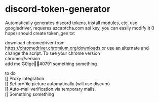 # discord-token-generator
Automatically generates discord tokens, install modules, etc, use googledriver, requeres azcaptcha.com api key, you can easily modify it (I hope)
should create token_gen.txt


download chromedriver from https://chromedriver.chromium.org/downloads or use an alternate and change the script.
To see your chrome version\
chrome://version \
add me G0lge᲼᲼#0791 something something 

to do \
[] Proxy integration\
[] Set profile picture automatically (will use discum)\
[] Auto-mail verification via temporary mails.\
[] Something something 

